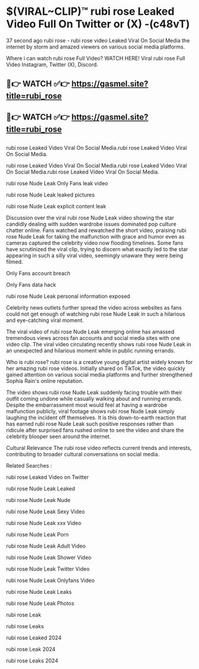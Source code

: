 # $(VIRAL~CLIP)™ rubi rose Leaked Video Full On Twitter or (X) -(c48vT)
37 second ago rubi rose - rubi rose video Leaked Viral On Social Media the internet by storm and amazed viewers on various social media platforms.

Where i can watch rubi rose Full Video? WATCH HERE! Viral rubi rose Full Video Instagram, Twitter (X), Discord.

## 🔴👉 WATCH ✅👉 https://gasmel.site?title=rubi_rose
## 🔴👉 WATCH ✅👉 https://gasmel.site?title=rubi_rose
##
rubi rose Leaked Video Viral On Social Media.rubi rose Leaked Video Viral On Social Media.

rubi rose Leaked Video Viral On Social Media.rubi rose Leaked Video Viral On Social Media.rubi rose Leaked Video Viral On Social Media.

rubi rose Nude Leak Only Fans leak video

rubi rose Nude Leak leaked pictures

rubi rose Nude Leak explicit content leak

Discussion over the viral rubi rose Nude Leak video showing the star candidly dealing with sudden wardrobe issues dominated pop culture chatter online. Fans watched and rewatched the short video, praising rubi rose Nude Leak for taking the malfunction with grace and humor even as cameras captured the celebrity video now flooding timelines. Some fans have scrutinized the viral clip, trying to discern what exactly led to the star appearing in such a silly viral video, seemingly unaware they were being filmed.


Only Fans account breach

Only Fans data hack

rubi rose Nude Leak personal information exposed

Celebrity news outlets further spread the video across websites as fans could not get enough of watching rubi rose Nude Leak in such a hilarious and eye-catching viral moment.


The viral video of rubi rose Nude Leak emerging online has amassed tremendous views across fan accounts and social media sites with one video clip. The viral video circulating recently shows rubi rose Nude Leak in an unexpected and hilarious moment while in public running errands.


Who is rubi rose? rubi rose is a creative young digital artist widely known for her amazing rubi rose videos. Initially shared on TikTok, the video quickly gained attention on various social media platforms and further strengthened Sophia Rain's online reputation.

The video shows rubi rose Nude Leak suddenly facing trouble with their outfit coming undone while casually walking about and running errands. Despite the embarrassment most would feel at having a wardrobe malfunction publicly, viral footage shows rubi rose Nude Leak simply laughing the incident off themselves. It is this down-to-earth reaction that has earned rubi rose Nude Leak such positive responses rather than ridicule after surprised fans rushed online to see the video and share the celebrity blooper seen around the internet.

Cultural Relevance The rubi rose video reflects current trends and interests, contributing to broader cultural conversations on social media.

Related Searches :

rubi rose Leaked Video on Twitter

rubi rose Nude Leak Leaked

rubi rose Nude Leak Nude

rubi rose Nude Leak Sexy Video

rubi rose Nude Leak xxx Video

rubi rose Nude Leak Porn

rubi rose Nude Leak Adult Video

rubi rose Nude Leak Shower Video

rubi rose Nude Leak Twitter Video

rubi rose Nude Leak Onlyfans Video

rubi rose Nude Leak Leaks

rubi rose Nude Leak Photos

rubi rose Leak

rubi rose Leaks

rubi rose Leaked 2024

rubi rose Leak 2024

rubi rose Leaks 2024
